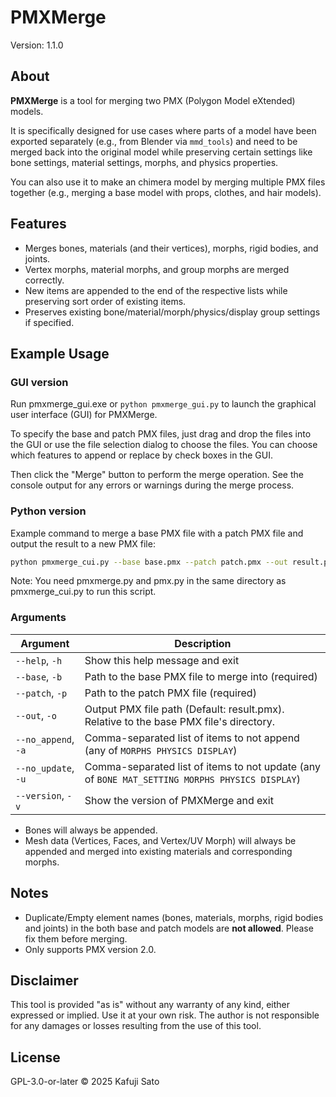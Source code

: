 # PMXMerge

Version: 1.1.0

## About

**PMXMerge** is a tool for merging two PMX (Polygon Model eXtended) models.

It is specifically designed for use cases where parts of a model have been exported separately (e.g., from Blender via `mmd_tools`) and need to be merged back into the original model while preserving certain settings like bone settings, material settings, morphs, and physics properties.

You can also use it to make an chimera model by merging multiple PMX files together (e.g., merging a base model with props, clothes, and hair models).

## Features

* Merges bones, materials (and their vertices), morphs, rigid bodies, and joints.
* Vertex morphs, material morphs, and group morphs are merged correctly.
* New items are appended to the end of the respective lists while preserving sort order of existing items.
* Preserves existing bone/material/morph/physics/display group settings if specified.

## Example Usage

### GUI version

Run pmxmerge_gui.exe or `python pmxmerge_gui.py` to launch the graphical user interface (GUI) for PMXMerge.

To specify the base and patch PMX files, just drag and drop the files into the GUI or use the file selection dialog to choose the files.
You can choose which features to append or replace by check boxes in the GUI.

Then click the "Merge" button to perform the merge operation. See the console output for any errors or warnings during the merge process.

### Python version

Example command to merge a base PMX file with a patch PMX file and output the result to a new PMX file:

```bash
python pmxmerge_cui.py --base base.pmx --patch patch.pmx --out result.pmx --no_append DISPLAY --no_update MORPHS DISPLAY
```

Note: You need pmxmerge.py and pmx.py in the same directory as pmxmerge_cui.py to run this script.

### Arguments

| Argument          | Description                                             |
| ----------------- | ------------------------------------------------------- |
| `--help`, `-h` | Show this help message and exit                          |
| `--base`, `-b`    | Path to the base PMX file to merge into (required)     |
| `--patch`, `-p`   | Path to the patch PMX file (required)                   |
| `--out`, `-o`     | Output PMX file path (Default: result.pmx). Relative to the base PMX file's directory. |
| `--no_append`, `-a` | Comma-separated list of items to not append (any of `MORPHS PHYSICS DISPLAY`) |
| `--no_update`, `-u` | Comma-separated list of items to not update (any of `BONE MAT_SETTING MORPHS PHYSICS DISPLAY`) |
| `--version`, `-v` | Show the version of PMXMerge and exit                   |

- Bones will always be appended. 
- Mesh data (Vertices, Faces, and Vertex/UV Morph) will always be appended and merged into existing materials and corresponding morphs.

## Notes

* Duplicate/Empty element names (bones, materials, morphs, rigid bodies and joints) in the both base and patch models are **not allowed**. Please fix them before merging.
* Only supports PMX version 2.0.

## Disclaimer

This tool is provided "as is" without any warranty of any kind, either expressed or implied. Use it at your own risk. The author is not responsible for any damages or losses resulting from the use of this tool.

## License

GPL-3.0-or-later
© 2025 Kafuji Sato
